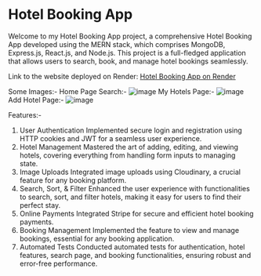 # Hotel Booking App
Welcome to my Hotel Booking App project, a comprehensive Hotel Booking App developed using the MERN stack, which comprises MongoDB, Express.js, React.js, and Node.js. This project is a full-fledged application that allows users to search, book, and manage hotel bookings seamlessly.

Link to the website deployed on Render: [Hotel Booking App on Render](https://mern-booking-app-8yb2.onrender.com/)

Some Images:-
Home Page Search:-
![image](https://github.com/Rahul-Morabiya/mern-booking-app/assets/132494312/3074125b-7acb-456a-a490-c4b1f1d9ae21)
My Hotels Page:-
![image](https://github.com/Rahul-Morabiya/mern-booking-app/assets/132494312/1651d59c-73c7-4067-9a3f-4ebb788c7190)
Add Hotel Page:-
![image](https://github.com/Rahul-Morabiya/mern-booking-app/assets/132494312/e52bb700-6304-468d-842b-4fa57ce33195)




Features:-

1) User Authentication
Implemented secure login and registration using HTTP cookies and JWT for a seamless user experience.
2) Hotel Management
Mastered the art of adding, editing, and viewing hotels, covering everything from handling form inputs to managing state.
3) Image Uploads
Integrated image uploads using Cloudinary, a crucial feature for any booking platform.
4) Search, Sort, & Filter
Enhanced the user experience with functionalities to search, sort, and filter hotels, making it easy for users to find their perfect stay.
5) Online Payments
Integrated Stripe for secure and efficient hotel booking payments.
6) Booking Management
Implemented the feature to view and manage bookings, essential for any booking application.
7) Automated Tests
Conducted automated tests for authentication, hotel features, search page, and booking functionalities, ensuring robust and error-free performance.
